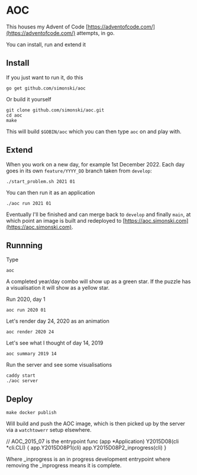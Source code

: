 # AOC

This houses my Advent of Code [https://adventofcode.com/](https://adventofcode.com/) attempts, in go.

You can install, run and extend it

## Install

If you just want to run it, do this

    go get github.com/simonski/aoc

Or build it yourself

    git clone github.com/simonski/aoc.git
    cd aoc
    make

This will build `$GOBIN/aoc` which you can then type `aoc` on and play with.

## Extend

When you work on a new day, for example 1st December 2022.  Each day goes in its own `feature/YYYY_DD` branch taken from `develop`:

    ./start_problem.sh 2021 01

You can then run it as an application

    ./aoc run 2021 01

Eventually I'll be finished and can merge back to `develop` and finally `main`, at which point an image is built and redeployed to [https://aoc.simonski.com](https://aoc.simonski.com).

## Runnning

Type

    aoc

A completed year/day combo will show up as a green star.  If the puzzle has a visualisation it will show as a yellow star.

Run 2020, day 1

    aoc run 2020 01

Let's render day 24, 2020 as an animation

    aoc render 2020 24

Let's see what I thought of day 14, 2019 

    aoc summary 2019 14

Run the server and see some visualisations

    caddy start
    ./aoc server


## Deploy

    make docker publish

Will build and push the AOC image, which is then picked up by the server via a `watchtowerr` setup elsewhere.



// AOC_2015_07 is the entrypoint
func (app *Application) Y2015D08(cli *cli.CLI) {
	app.Y2015D08P1(cli)
	app.Y2015D08P2_inprogress(cli)
}

Where _inprogress is an in progress development entrypoint
where removing the _inprogress means it is complete.
